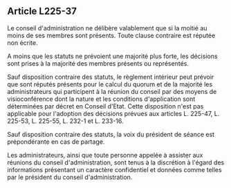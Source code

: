 Article L225-37
----
Le conseil d'administration ne délibère valablement que si la moitié au moins de
ses membres sont présents. Toute clause contraire est réputée non écrite.

A moins que les statuts ne prévoient une majorité plus forte, les décisions sont
prises à la majorité des membres présents ou représentés.

Sauf disposition contraire des statuts, le règlement intérieur peut prévoir que
sont réputés présents pour le calcul du quorum et de la majorité les
administrateurs qui participent à la réunion du conseil par des moyens de
visioconférence dont la nature et les conditions d'application sont déterminées
par décret en Conseil d'Etat. Cette disposition n'est pas applicable pour
l'adoption des décisions prévues aux articles L. 225-47, L. 225-53, L. 225-55,
L. 232-1 et L. 233-16.

Sauf disposition contraire des statuts, la voix du président de séance est
prépondérante en cas de partage.

Les administrateurs, ainsi que toute personne appelée à assister aux réunions du
conseil d'administration, sont tenus à la discrétion à l'égard des informations
présentant un caractère confidentiel et données comme telles par le président du
conseil d'administration.
